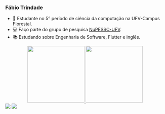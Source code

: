 ### Fábio Trindade

- 🏫 Estudante no 5° período de ciência da computação na UFV-Campus Florestal.
- 💻 Faço parte do grupo de pesquisa [NuPESSC-UFV](http://nupessc.caf.ufv.br/index.html).
- 📚 Estudando sobre Engenharia de Software, Flutter e inglês.
<div align="center">
  <a href="https://github.com/Fabio-Trindade">
  <img height="180em" src="https://github-readme-stats.vercel.app/api?username=Fabio-Trindade&show_icons=true&theme=tokyonight&include_all_commits=true&count_private=true"/>
  <img height="180em" src="https://github-readme-stats.vercel.app/api/top-langs/?username=Fabio-Trindade&layout=compact&langs_count=7&theme=tokyonight"/>
</div>
  <div> 
 <a href = "mailto:fabiotrindadefer@gmail.com"><img src="https://img.shields.io/badge/Gmail-D14836?style=for-the-badge&logo=gmail&logoColor=white" target="_blank"></a>
  <a href="https://www.linkedin.com/in/fabio-trindade-98a76a183/" target="_blank"><img src="https://img.shields.io/badge/-LinkedIn-%230077B5?style=for-the-badge&logo=linkedin&logoColor=white" target="_blank"></a> 
 

 
</div>
